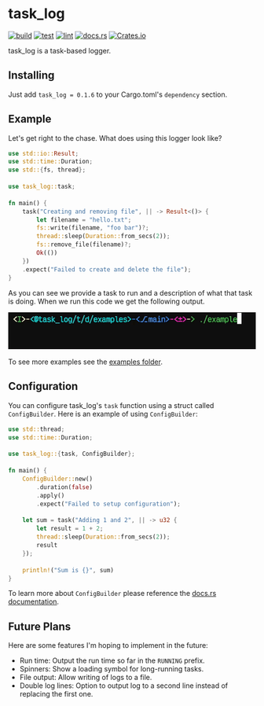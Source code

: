 # task_log

[![build](https://github.com/gleich/task_log/actions/workflows/build.yml/badge.svg)](https://github.com/gleich/task_log/actions/workflows/build.yml)
[![test](https://github.com/gleich/task_log/actions/workflows/test.yml/badge.svg)](https://github.com/gleich/task_log/actions/workflows/test.yml)
[![lint](https://github.com/gleich/task_log/actions/workflows/lint.yml/badge.svg)](https://github.com/gleich/task_log/actions/workflows/lint.yml)
[![docs.rs](https://img.shields.io/docsrs/task_log)](https://docs.rs/task_log/)
[![Crates.io](https://img.shields.io/crates/v/task_log)](https://crates.io/crates/task_log/)

task_log is a task-based logger.

## Installing

Just add `task_log = 0.1.6` to your Cargo.toml's `dependency` section.

## Example

Let's get right to the chase. What does using this logger look like?

```rust
use std::io::Result;
use std::time::Duration;
use std::{fs, thread};

use task_log::task;

fn main() {
	task("Creating and removing file", || -> Result<()> {
		let filename = "hello.txt";
		fs::write(filename, "foo bar")?;
		thread::sleep(Duration::from_secs(2));
		fs::remove_file(filename)?;
		Ok(())
	})
	.expect("Failed to create and delete the file");
}

```

As you can see we provide a task to run and a description of what that task is doing. When we run this code we get the following output.

![demo](https://raw.githubusercontent.com/gleich/task_log/main/demo.gif)

To see more examples see the [examples folder](./examples/).

## Configuration

You can configure task_log's `task` function using a struct called `ConfigBuilder`. Here is an example of using `ConfigBuilder`:

```rust
use std::thread;
use std::time::Duration;

use task_log::{task, ConfigBuilder};

fn main() {
	ConfigBuilder::new()
		.duration(false)
		.apply()
		.expect("Failed to setup configuration");

	let sum = task("Adding 1 and 2", || -> u32 {
		let result = 1 + 2;
		thread::sleep(Duration::from_secs(2));
		result
	});

	println!("Sum is {}", sum)
}
```

To learn more about `ConfigBuilder` please reference the [docs.rs documentation](https://docs.rs/task_log).

## Future Plans

Here are some features I'm hoping to implement in the future:

- Run time: Output the run time so far in the `RUNNING` prefix.
- Spinners: Show a loading symbol for long-running tasks.
- File output: Allow writing of logs to a file.
- Double log lines: Option to output log to a second line instead of replacing the first one.
